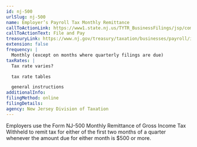 ```yaml
---
id: nj-500
urlSlug: nj-500
name: Employer’s Payroll Tax Monthly Remittance
callToActionLink: https://www1.state.nj.us/TYTR_BusinessFilings/jsp/common/Login.jsp?taxcode=45
callToActionText: File and Pay
treasuryLink: https://www.nj.gov/treasury/taxation/businesses/payroll/index.shtml
extension: false
frequency: |
  Monthly (except on months where quarterly filings are due)
taxRates: |
  Tax rate varies?

  tax rate tables 

  general instructions
additionalInfo:
filingMethod: online
filingDetails:
agency: New Jersey Division of Taxation
---
```


Employers use the Form NJ-500 Monthly Remittance of Gross Income Tax Withheld to remit tax for either of the first two months of a quarter whenever the amount due for either month is $500 or more.
